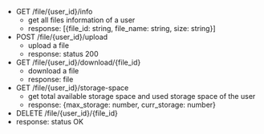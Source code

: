 - GET /file/{user_id}/info
  - get all files information of a user
  - response: \[{file_id: string, file_name: string, size: string}\]
- POST /file/{user_id}/upload
  - upload a file
  - response: status 200
- GET /file/{user_id}/download/{file_id}
  - download a file
  - response: file
- GET /file/{user_id}/storage-space
  - get total available storage space and used storage space of the user
  - response: {max_storage: number, curr_storage: number}
- DELETE /file/{user_id}/{file_id}
- response: status OK
